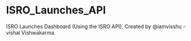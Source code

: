 # ISRO_Launches_API
ISRO Launches Dashboard  (Using the ISRO API), Created by @iamvisshu - vishal Vishwakarma.
